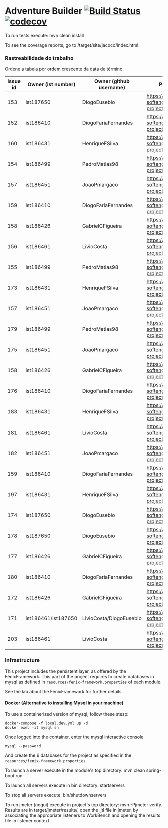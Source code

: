 # Adventure Builder [![Build Status](https://travis-ci.com/tecnico-softeng/es19al_20-project.svg?token=xDPBAaQ2epnFt9PRstYY&branch=develop)](https://travis-ci.com/tecnico-softeng/es19al_20-project)[![codecov](https://codecov.io/gh/tecnico-softeng/es19al_20-project/branch/develop/graph/badge.svg?token=79nNutGvkY)](https://codecov.io/gh/tecnico-softeng/es19al_20-project)


To run tests execute: mvn clean install

To see the coverage reports, go to <module name>/target/site/jacoco/index.html.

### Rastreabilidade do trabalho

Ordene a tabela por ordem crescente da data de término.

|   Issue id | Owner (ist number)      | Owner (github username) | PRs id (with link)                                            | Date (dd/mm/yyyy)  |  
| ---------- | ----------------------- | ----------------------- | ------------------------------------------------------------- | ------------------ |
| 153        | ist187650               | DiogoEusebio            | https://github.com/tecnico-softeng/es19al_20-project/pull/162 | 03/05/2019         |
| 152        | ist186410               | DiogoFariaFernandes     | https://github.com/tecnico-softeng/es19al_20-project/pull/163 | 03/05/2019         |
| 160        | ist186431               | HenriqueFSilva          | https://github.com/tecnico-softeng/es19al_20-project/pull/165 | 04/05/2019         |
| 154        | ist186499               | PedroMatias98           | https://github.com/tecnico-softeng/es19al_20-project/pull/170 | 04/05/2019         |  
| 157        | ist186451               | JoaoPmargaco            | https://github.com/tecnico-softeng/es19al_20-project/pull/167 | 04/05/2019         |
| 159        | ist186410               | DiogoFariaFernandes     | https://github.com/tecnico-softeng/es19al_20-project/pull/169 | 04/05/2019         |
| 158        | ist186426               | GabrielCFigueira        | https://github.com/tecnico-softeng/es19al_20-project/pull/168 | 04/05/2019         |
| 156        | ist186461               | LivioCosta              | https://github.com/tecnico-softeng/es19al_20-project/pull/166 | 04/05/2019         |
| 155        | ist186499               | PedroMatias98           | https://github.com/tecnico-softeng/es19al_20-project/pull/184 | 05/05/2019         |
| 173        | ist186431               | HenriqueFSilva          | https://github.com/tecnico-softeng/es19al_20-project/pull/196 | 09/05/2019         |
| 157        | ist186451               | JoaoPmargaco            | https://github.com/tecnico-softeng/es19al_20-project/pull/185 | 09/05/2019         |
| 179        | ist186499               | PedroMatias98           | https://github.com/tecnico-softeng/es19al_20-project/pull/193 | 09/05/2019         |
| 175        | ist186451               | JoaoPmargaco            | https://github.com/tecnico-softeng/es19al_20-project/pull/190 | 09/05/2019         |
| 158        | ist186426               | GabrielCFigueira        | https://github.com/tecnico-softeng/es19al_20-project/pull/201 | 09/05/2019         |
| 176        | ist186410               | DiogoFariaFernandes     | https://github.com/tecnico-softeng/es19al_20-project/pull/200 | 09/05/2019         |
| 183        | ist186431               | HenriqueFSilva          | https://github.com/tecnico-softeng/es19al_20-project/pull/187 | 09/05/2019         |
| 181        | ist186461               | LivioCosta              | https://github.com/tecnico-softeng/es19al_20-project/pull/188 | 09/05/2019         |
| 182        | ist186451               | JoaoPmargaco            | https://github.com/tecnico-softeng/es19al_20-project/pull/189 | 09/05/2019         |
| 159        | ist186410               | DiogoFariaFernandes     | https://github.com/tecnico-softeng/es19al_20-project/pull/186 | 09/05/2019         |
| 197        | ist186431               | HenriqueFSilva          | https://github.com/tecnico-softeng/es19al_20-project/pull/199 | 09/05/2019         |
| 174        | ist187650               | DiogoEusebio            | https://github.com/tecnico-softeng/es19al_20-project/pull/195 | 09/05/2019         |
| 178        | ist187650               | DiogoEusebio            | https://github.com/tecnico-softeng/es19al_20-project/pull/191 | 09/05/2019         |
| 177        | ist186426               | GabrielCFigueira        | https://github.com/tecnico-softeng/es19al_20-project/pull/202 | 09/05/2019         |
| 180        | ist186410               | DiogoFariaFernandes     | https://github.com/tecnico-softeng/es19al_20-project/pull/198 | 09/05/2019         |
| 172        | ist186426               | GabrielCFigueira        | https://github.com/tecnico-softeng/es19al_20-project/pull/190 | 09/05/2019         |
| 171        | ist186461/ist187650     | LivioCosta/DiogoEusebio | https://github.com/tecnico-softeng/es19al_20-project/pull/192 | 09/05/2019         |
| 203        | ist186461               | LivioCosta              | https://github.com/tecnico-softeng/es19al_20-project/pull/204 | 10/05/2019         |


### Infrastructure

This project includes the persistent layer, as offered by the FénixFramework.
This part of the project requires to create databases in mysql as defined in `resources/fenix-framework.properties` of each module.

See the lab about the FénixFramework for further details.

#### Docker (Alternative to installing Mysql in your machine)

To use a containerized version of mysql, follow these stesp:

```
docker-compose -f local.dev.yml up -d
docker exec -it mysql sh
```

Once logged into the container, enter the mysql interactive console

```
mysql --password
```

And create the 6 databases for the project as specified in
the `resources/fenix-framework.properties`.

To launch a server execute in the module's top directory: mvn clean spring-boot:run

To launch all servers execute in bin directory: startservers

To stop all servers execute: bin/shutdownservers

To run jmeter (nogui) execute in project's top directory: mvn -Pjmeter verify. Results are in target/jmeter/results/, open the .jtl file in jmeter, by associating the appropriate listeners to WorkBench and opening the results file in listener context
